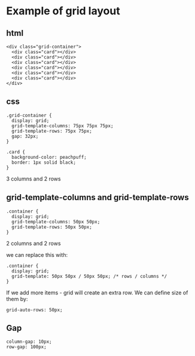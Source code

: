 # Example of grid layout

## html
~~~
<div class="grid-container">
  <div class="card"></div>
  <div class="card"></div>
  <div class="card"></div>
  <div class="card"></div>
  <div class="card"></div>
  <div class="card"></div> 
</div>
~~~
## css
~~~
.grid-container {
  display: grid;
  grid-template-columns: 75px 75px 75px;
  grid-template-rows: 75px 75px;
  gap: 32px;
}

.card {
  background-color: peachpuff;
  border: 1px solid black;
}
~~~

3 columns and 2 rows

## grid-template-columns and grid-template-rows

~~~
.container {
  display: grid;
  grid-template-columns: 50px 50px;
  grid-template-rows: 50px 50px;
}
~~~
2 columns and 2 rows

we can replace this with:
~~~
.container {
  display: grid;
  grid-template: 50px 50px / 50px 50px; /* rows / columns */
}
~~~

If we add more items - grid will create an extra row. We can define size of them by:
~~~
grid-auto-rows: 50px;
~~~

## Gap
~~~
column-gap: 10px;
row-gap: 100px;
~~~


